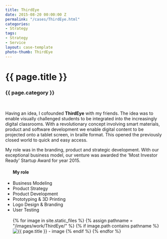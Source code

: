 ```yaml
---
title: ThirdEye
date: 2015-08-20 00:00:00 Z
permalink: "/cases/ThirdEye.html"
categories:
- Strategy
tags:
- Strategy
- Service
layout: case-template 
photo-thumb: ThirdEye
---
```


<div class="main-column">
<h1>{{ page.title }}</h1>
<h3>{{ page.category }}</h3>
<br>
<p>
Having an idea, I cofounded <strong>ThirdEye</strong> with my friends. The idea was to enable visually challenged students to be integrated into the increasingly digital classrooms. With a revolutionary concept involving smart materials, product and software development we enable digital content to be projected onto a tablet screen, in braille format. This opened the previously closed world to quick and easy access. 

My role was in the branding, product and strategic development. With our exceptional business model, our venture was awarded the 'Most Investor Ready' Startup Award for year 2015. 
</p>
</div>

<div class="side-column">
<ul>
<h4> My role </h4>
<li>Business Modeling</li>
<li>Product Strategy</li>
<li>Product Development</li>
<li>Prototyping & 3D Printing</li>
<li>Logo Design & Branding</li>
<li>User Testing</li>
<br>

<div class="gallery">
{% for image in site.static_files %}
{% assign pathname = "/images/work/ThirdEye/" %}
{% if image.path contains pathname %}
<img src="{{ site.baseurl }}{{ image.path }}" alt="{{ page.title }} - image" class="gallery-item">
{% endif %}
{% endfor %}